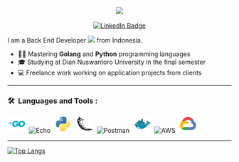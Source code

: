 
<p align="center"><img src="https://media.giphy.com/media/RbDKaczqWovIugyJmW/giphy.gif" width="100"/></p>
<p align="center">
<a href="https://www.linkedin.com/in/widho-faisal-611130170/"><img src="https://img.shields.io/badge/LinkedIn-blue?style=for-the-badge&logo=linkedin&logoColor=white" alt="LinkedIn Badge"></a>

I am a Back End Developer <img src="https://media.giphy.com/media/WUlplcMpOCEmTGBtBW/giphy.gif" width="30"> from Indonesia.

- 👨‍💻 Mastering <b>Golang</b> and <b>Python</b> programming languages
- 🎓 Studying at Dian Nuswantoro University in the final semester
- 💻 Freelance work working on application projects from clients

---

### 🛠 &nbsp;Languages and Tools :
  
  <p>
    <img src="https://github.com/devicons/devicon/blob/master/icons/go/go-original-wordmark.svg" title="Golang" alt="Golang" width="40" height="40"/>&nbsp;
    <img src="https://lh3.googleusercontent.com/drive-viewer/AFGJ81rT6vpTv2odbM39XndaMToIfno56YFTCi61BX17v9ZoA3cwgYnEPcRMwU11m_CQ6a3cOftixGogQBy2GtFkRBAioOvmSQ=s2560" title="Echo" alt="Echo" width="40" height="40"/>&nbsp;
    <img src="https://github.com/devicons/devicon/blob/master/icons/python/python-original.svg" title="Python" alt="Python" width="40" height="40"/>&nbsp;
    <img src="https://github.com/devicons/devicon/blob/master/icons/flask/flask-original.svg" title="Flask" alt="Flask" width="40" height="40"/>&nbsp;
    <img src="https://lh3.googleusercontent.com/drive-viewer/AFGJ81pxed_NJAhA8FbAJ4ScrIPFioNyHCk1K0B3Uvsf1EP82dYtrb2rpweLuEOnTu6rI1COE1wVgLMSrJkPUVUgBG3fVSUFkw=s2560" title="Postman" alt="Postman" width="40" height="40"/>&nbsp;
    <img src="https://github.com/devicons/devicon/blob/master/icons/docker/docker-original.svg" title="Docker" alt="Docker" width="40" height="40"/>&nbsp;
    <img src="https://lh3.googleusercontent.com/drive-viewer/AFGJ81rgmIn0DEcMis_Eq0MvUBHm0D0l75S18bXwN12ueTxJulzngDrUvB84_8XRbL3aJ167igoYXfvC4r-kLMOkGigoaMZ0fQ=s2560" title="AWS" alt="AWS" width="40" height="40"/>&nbsp;
    <img src="https://github.com/devicons/devicon/blob/master/icons/googlecloud/googlecloud-original.svg" title="GCP" alt="GCP" width="40" height="40"/>&nbsp;
  </p>
  
---

[![Top Langs](https://github-readme-stats.vercel.app/api/top-langs/?username=widhofaisal&layout=compact&show_icons=true&hide_border=true&theme=midnight-purple)](https://github.com/widhofaisal)
